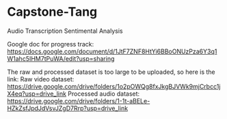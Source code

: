 # Capstone-Tang
Audio Transcription Sentimental Analysis

Google doc for progress track: https://docs.google.com/document/d/1JtF7ZNF8HtYi6BBoONUzPza6Y3q1W1ahc5IHM7tPuWA/edit?usp=sharing

The raw and processed dataset is too large to be uploaded, so here is the link:
Raw video dataset: https://drive.google.com/drive/folders/1o2pOWQg8fxJkgBJVWk9mjCrbcc1jX4eq?usp=drive_link
Processed audio dataset: https://drive.google.com/drive/folders/1-1t-aBELe-HZkZsfJpdJdVsvJZgD7Rrp?usp=drive_link
